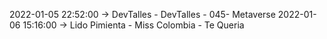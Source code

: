 2022-01-05 22:52:00 -> DevTalles - DevTalles - 045- Metaverse
2022-01-06 15:16:00 -> Lido Pimienta - Miss Colombia - Te Queria
